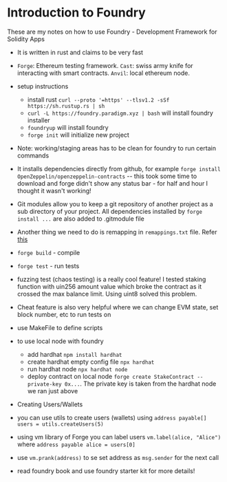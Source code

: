 # Introduction to Foundry

These are my notes on how to use Foundry - Development Framework for Solidity Apps

- It is written in rust and claims to be very fast
- `Forge`: Ethereum testing framework. `Cast`: swiss army knife for interacting with smart contracts. `Anvil`: local ethereum node.
- setup instructions
  - install rust `curl --proto '=https' --tlsv1.2 -sSf https://sh.rustup.rs | sh`
  - `curl -L https://foundry.paradigm.xyz | bash` will install foundry installer
  - `foundryup` will install foundry
  - `forge init` will initialize new project
- Note: working/staging areas has to be clean for foundry to run certain commands

- It installs dependencies directly from github, for example `forge install OpenZeppelin/openzeppelin-contracts` -- this took some time to download and forge didn't show any status bar - for half and hour I thought it wasn't working!
- Git modules allow you to keep a git repository of another project as a sub directory of your project. All dependencies installed by `forge install ...` are also added to .gitmodule file
- Another thing we need to do is remapping in `remappings.txt` file. Refer [this](https://w.mirror.xyz/mOUlpgkWA178HNUW7xR20TdbGRV6dMid7uChqxf9Z58)
- `forge build` - compile
- `forge test` - run tests

- fuzzing test (chaos testing) is a really cool feature! I tested staking function with uin256 amount value which broke the contract as it crossed the max balance limit. Using uint8 solved this problem.
- Cheat feature is also very helpful where we can change EVM state, set block number, etc to run tests on
- use MakeFile to define scripts
- to use local node with foundry
  - add hardhat `npm install hardhat`
  - create hardhat empty config file `npx hardhat`
  - run hardhat node `npx hardhat node`
  - deploy contract on local node `forge create StakeContract --private-key 0x...`. The private key is taken from the hardhat node we ran just above

- Creating Users/Wallets
- you can use utils to create users (wallets) using `address payable[] users = utils.createUsers(5)`
- using vm library of Forge you can label users `vm.label(alice, "Alice")` where `address payable alice = users[0]`
- use `vm.prank(address)` to se set address as `msg.sender` for the next call

- read foundry book and use foundry starter kit for more details!